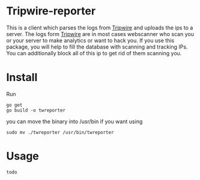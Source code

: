 # Tripwire-reporter
This is a client which parses the logs from [Tripwire](https://github.com/JojiiOfficial/Tripwire) and uploads the ips to a server. The logs form [Tripwire](https://github.com/JojiiOfficial/Tripwire) are in most cases webscanner who scan you or your server to make analytics or want to hack you. If you use this package, you will help to fill the database with scanning and tracking IPs. You can additionally block all of this ip to get rid of them scanning you.

# Install
Run
```
go get
go build -o twreporter
```
you can move the binary into /usr/bin if you want using
```
sudo mv ./twreporter /usr/bin/twreporter
```

# Usage
<code>todo</code>
